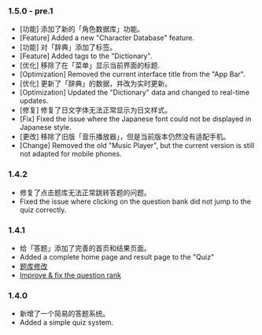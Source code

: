 
### 1.5.0 - pre.1

- [功能] 添加了新的「角色数据库」功能。
- [Feature] Added a new "Character Database" feature.
- [功能] 对「辞典」添加了标签。
- [Feature] Added tags to the "Dictionary".
- [优化] 移除了在「菜单」显示当前界面的标题.
- [Optimization] Removed the current interface title from the "App Bar".
- [优化] 更新了「辞典」的数据，并改为实时更新。
- [Optimization] Updated the "Dictionary" data and changed to real-time updates.
- [修复] 修复了日文字体无法正常显示为日文样式。
- [Fix] Fixed the issue where the Japanese font could not be displayed in Japanese style.
- [更改] 移除了旧版「音乐播放器」，但是当前版本仍然没有适配手机。
- [Change] Removed the old "Music Player", but the current version is still not adapted for mobile phones.

### 1.4.2

- 修复了点击题库无法正常跳转答题的问题。
- Fixed the issue where clicking on the question bank did not jump to the quiz correctly.

### 1.4.1

- 给「答题」添加了完善的首页和结果页面。
- Added a complete home page and result page to the "Quiz"
- [题库修改](https://github.com/SharpDotNUT/Yun-Han_Opera_Troupe/blame/master/src/data/question/%E6%98%9F%E6%9C%88%E9%93%B60.json)
- [Improve & fix the question rank](https://github.com/SharpDotNUT/Yun-Han_Opera_Troupe/blame/master/src/data/question/%E6%98%9F%E6%9C%88%E9%93%B60.json)

### 1.4.0

- 新增了一个简易的答题系统。
- Added a simple quiz system.